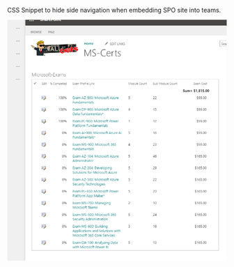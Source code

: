 CSS Snippet to hide side navigation when embedding SPO site into teams.

 

![](./Hide-Side-Nav/hide-SideNav.png)